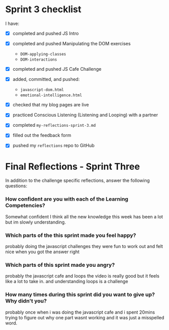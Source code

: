 # Sprint 3 checklist

I have:
- [x] completed and pushed JS Intro
- [x] completed and pushed Manipulating the DOM exercises
    - `DOM-applying-classes`
    - `DOM-interactions`
- [x] completed and pushed JS Cafe Challenge
- [x] added, committed, and pushed:
    - `javascript-dom.html` 
    - `emotional-intelligence.html` 
- [x] checked that my blog pages are live
- [x] practiced Conscious Listening (Listening and Looping) with a partner
- [x] completed `my-reflections-sprint-3.md`
- [x] filled out the feedback form
- [x] pushed my `reflections` repo to GitHub



# Final Reflections - Sprint Three 

In addition to the challenge specific reflections, answer the following questions:

### How confident are you with each of the Learning Competencies?
Somewhat confident I think all the new knowledge this week has been  a lot but im slowly understanding.


### Which parts of the this sprint made you feel happy?
probably doing the javascript challenges they were fun to work out and felt nice when you got the answer right


### Which parts of this sprint made you angry?
probably the javascript cafe and loops the video is really good but it feels like a lot to take in. and understanding loops is a challenge


### How many times during this sprint did you want to give up? Why didn't you?
probably once when i was doing the javascript cafe and i spent 20mins trying to figure out why one part wasnt working and it was just a misspelled word.
